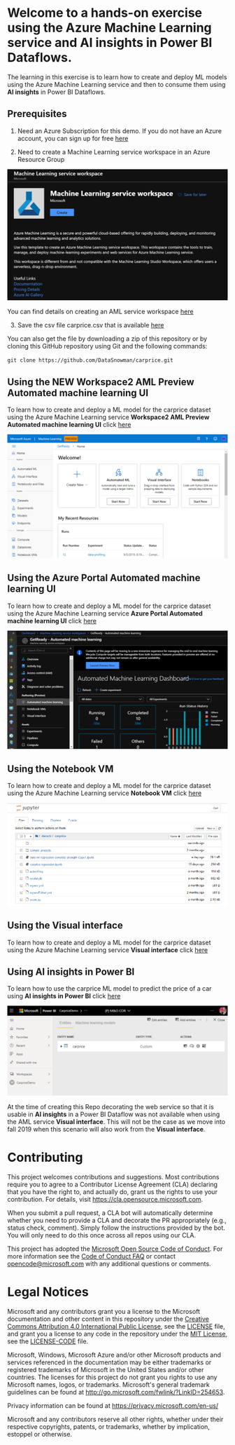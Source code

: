 # Welcome to a hands-on exercise using the **Azure Machine Learning service** and **AI insights** in Power BI Dataflows.

The learning in this exercise is to learn how to create and deploy ML models using the Azure Machine Learning service and then to consume them using **AI insights** in Power BI Dataflows. 


## Prerequisites

1. Need an Azure Subscription for this demo. If you do not have an Azure account, you can sign up for free [here](https://azure.microsoft.com/free/)

2. Need to create a Machine Learning service workspace in an Azure Resource Group

![createworkspace](https://raw.githubusercontent.com/DataSnowman/carprice/master/images/createworkspace.png)

You can find details on creating an AML service workspace [here](https://docs.microsoft.com/en-us/azure/machine-learning/service/how-to-manage-workspace#create-a-workspace)

3. Save the csv file carprice.csv that is available [here](https://raw.githubusercontent.com/DataSnowman/carprice/master/dataset/carprice.csv)

You can also get the file by downloading a zip of this repository or by cloning this GitHub repository using Git and the following commands:

``git clone https://github.com/DataSnowman/carprice.git``

## Using the NEW **Workspace2 AML Preview Automated machine learning UI**

To learn how to create and deploy a ML model for the carprice dataset using the Azure Machine Learning service **Workspace2 AML Preview Automated machine learning UI** click [here](https://github.com/DataSnowman/carprice/tree/master/ws2preview-automl-ui)

![ws2](https://raw.githubusercontent.com/DataSnowman/carprice/master/images/ws2.png)

## Using the **Azure Portal Automated machine learning UI**

To learn how to create and deploy a ML model for the carprice dataset using the Azure Machine Learning service **Azure Portal Automated machine learning UI** click [here](https://github.com/DataSnowman/carprice/tree/master/automl-ui)

![portal](https://raw.githubusercontent.com/DataSnowman/carprice/master/images/portal.png)

## Using the **Notebook VM**

To learn how to create and deploy a ML model for the carprice dataset using the Azure Machine Learning service **Notebook VM** click [here](https://github.com/DataSnowman/carprice/tree/master/notebooks)

![notebook](https://raw.githubusercontent.com/DataSnowman/carprice/master/images/notebook.png)

## Using the **Visual interface**

To learn how to create and deploy a ML model for the carprice dataset using the Azure Machine Learning service **Visual interface** click [here](https://github.com/DataSnowman/carprice/tree/master/visual-interface)

## Using **AI insights in Power BI**

To learn how to use the carprice ML model to predict the price of a car using **AI insights in Power BI** click [here](https://github.com/DataSnowman/carprice/tree/master/powerbi)

![pbi](https://raw.githubusercontent.com/DataSnowman/carprice/master/images/pbi.png)

At the time of creating this Repo decorating the web service so that it is usable in **AI insights** in a Power BI Dataflow was not available when using the AML service **Visual interface**.  This will not be the case as we move into fall 2019 when this scenario will also work from the **Visual interface**. 

# Contributing

This project welcomes contributions and suggestions.  Most contributions require you to agree to a
Contributor License Agreement (CLA) declaring that you have the right to, and actually do, grant us
the rights to use your contribution. For details, visit https://cla.opensource.microsoft.com.

When you submit a pull request, a CLA bot will automatically determine whether you need to provide
a CLA and decorate the PR appropriately (e.g., status check, comment). Simply follow the instructions
provided by the bot. You will only need to do this once across all repos using our CLA.

This project has adopted the [Microsoft Open Source Code of Conduct](https://opensource.microsoft.com/codeofconduct/).
For more information see the [Code of Conduct FAQ](https://opensource.microsoft.com/codeofconduct/faq/) or
contact [opencode@microsoft.com](mailto:opencode@microsoft.com) with any additional questions or comments.

# Legal Notices

Microsoft and any contributors grant you a license to the Microsoft documentation and other content
in this repository under the [Creative Commons Attribution 4.0 International Public License](https://creativecommons.org/licenses/by/4.0/legalcode),
see the [LICENSE](LICENSE) file, and grant you a license to any code in the repository under the [MIT License](https://opensource.org/licenses/MIT), see the
[LICENSE-CODE](LICENSE-CODE) file.

Microsoft, Windows, Microsoft Azure and/or other Microsoft products and services referenced in the documentation
may be either trademarks or registered trademarks of Microsoft in the United States and/or other countries.
The licenses for this project do not grant you rights to use any Microsoft names, logos, or trademarks.
Microsoft's general trademark guidelines can be found at http://go.microsoft.com/fwlink/?LinkID=254653.

Privacy information can be found at https://privacy.microsoft.com/en-us/

Microsoft and any contributors reserve all other rights, whether under their respective copyrights, patents,
or trademarks, whether by implication, estoppel or otherwise.
